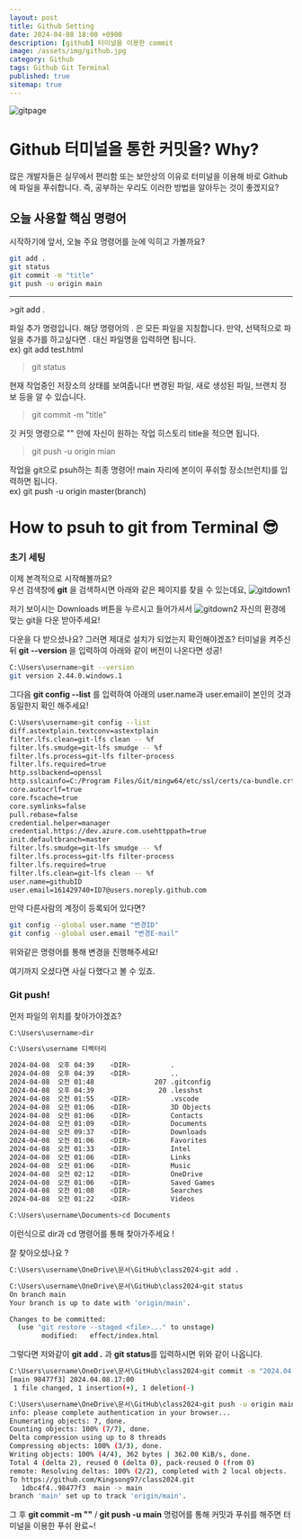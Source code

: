 ```yaml
---
layout: post
title: Github Setting
date: 2024-04-08 18:00 +0900
description: [github] 터미널을 이용한 commit
image: /assets/img/github.jpg
category: Github 
tags: Github Git Terminal
published: true
sitemap: true
---
```

![gitpage](https://github.com/Kingsong97/Kingsong97.github.io/assets/161429740/437ae48d-7f6f-4d22-806b-f39440a57086)
# Github 터미널을 통한 커밋을? Why? 
많은 개발자들은 실무에서 편리함 또는 보안상의 이유로 터미널을 이용해 바로 Github에 파일을 푸쉬합니다. 즉, 공부하는 우리도 이러한 방법을 알아두는 것이 좋겠지요?


## 오늘 사용할 핵심 명령어

시작하기에 앞서, 오늘 주요 명령어를 눈에 익히고 가볼까요?
````bash
git add .   
git status
git commit -m "title"
git push -u origin main
````
<hr/>
>git add .  

파일 추가 명령입니다. 해당 명령어의 . 은 모든 파일을 지칭합니다. 만약, 선택적으로 파일을 추가를 하고싶다면 . 대신 파일명을 입력하면 됩니다.     
ex) git add test.html   

>git status

현재 작업중인 저장소의 상태를 보여줍니다! 변경된 파일, 새로 생성된 파일, 브랜치 정보 등을 알 수 있습니다.

>git commit -m "title" 

깃 커밋 명령으로 "" 안에 자신이 원하는 작업 히스토리 title을 적으면 됩니다.

>git push -u origin mian

작업을 git으로 psuh하는 최종 명령어! main 자리에 본이이 푸쉬할 장소(브런치)를 입력하면 됩니다.<br>
ex) git push -u origin master(branch)



# How to psuh to git from Terminal 😎
### 초기 세팅 ###
이제 본격적으로 시작해볼까요?<br>
우선 검색창에 **git** 을 검색하시면 아래와 같은 페이지를 찾을 수 있는데요,
![gitdown1](https://github.com/Kingsong97/Kingsong97.github.io/assets/161429740/1b951776-e4d1-454b-80eb-418d296ef28e)

저기 보이시는 Downloads 버튼을 누르시고 들어가셔서
![gitdown2](https://github.com/Kingsong97/Kingsong97.github.io/assets/161429740/b72cd120-8136-44cc-bf73-dae683db71a8)
자신의 환경에 맞는 git을 다운 받아주세요!

다운을 다 받으셨나요? 그러면 제대로 설치가 되었는지 확인해야겠죠?
터미널을 켜주신뒤 **git --version** 을 입력하여 아래와 같이 버전이 나온다면 성공!
````bash
C:\Users\username>git --version
git version 2.44.0.windows.1
````
그다음 **git config --list** 를 입력하여 아래의 user.name과 user.email이 본인의 것과 동일한지 확인 해주세요!
````bash
C:\Users\username>git config --list
diff.astextplain.textconv=astextplain
filter.lfs.clean=git-lfs clean -- %f
filter.lfs.smudge=git-lfs smudge -- %f
filter.lfs.process=git-lfs filter-process
filter.lfs.required=true
http.sslbackend=openssl
http.sslcainfo=C:/Program Files/Git/mingw64/etc/ssl/certs/ca-bundle.crt
core.autocrlf=true
core.fscache=true
core.symlinks=false
pull.rebase=false
credential.helper=manager
credential.https://dev.azure.com.usehttppath=true
init.defaultbranch=master
filter.lfs.smudge=git-lfs smudge -- %f
filter.lfs.process=git-lfs filter-process
filter.lfs.required=true
filter.lfs.clean=git-lfs clean -- %f
user.name=githubID
user.email=161429740+ID7@users.noreply.github.com
````

만약 다른사람의 계정이 등록되어 있다면?
````bash
git config --global user.name "변경ID"
git config --global user.email "변경E-mail"
````
위와같은 명령어를 통해 변경을 진행해주세요!

여기까지 오셨다면 사실 다했다고 볼 수 있죠.

### Git push! 

먼저 파일의 위치를 찾아가야겠죠?
````bash
C:\Users\username>dir

C:\Users\username 디렉터리

2024-04-08  오후 04:39    <DIR>          .
2024-04-08  오후 04:39    <DIR>          ..
2024-04-08  오전 01:48               207 .gitconfig
2024-04-08  오후 04:39                20 .lesshst
2024-04-08  오전 01:55    <DIR>          .vscode
2024-04-08  오전 01:06    <DIR>          3D Objects
2024-04-08  오전 01:06    <DIR>          Contacts
2024-04-08  오전 01:09    <DIR>          Documents
2024-04-08  오전 09:37    <DIR>          Downloads
2024-04-08  오전 01:06    <DIR>          Favorites
2024-04-08  오전 01:33    <DIR>          Intel
2024-04-08  오전 01:06    <DIR>          Links
2024-04-08  오전 01:06    <DIR>          Music
2024-04-08  오전 02:12    <DIR>          OneDrive
2024-04-08  오전 01:06    <DIR>          Saved Games
2024-04-08  오전 01:08    <DIR>          Searches
2024-04-08  오전 01:22    <DIR>          Videos

C:\Users\username\Documents>cd Documents
````
이런식으로 dir과 cd 명령어를 통해 찾아가주세요 ! 

잘 찾아오셨나요 ? 
````bash
C:\Users\username\OneDrive\문서\GitHub\class2024>git add .

C:\Users\username\OneDrive\문서\GitHub\class2024>git status
On branch main
Your branch is up to date with 'origin/main'.

Changes to be committed:
  (use "git restore --staged <file>..." to unstage)
        modified:   effect/index.html
````
그렇다면 저와같이 **git add .** 과 **git status**를 입력하시면 위와 같이 나옵니다. 
````bash
C:\Users\username\OneDrive\문서\GitHub\class2024>git commit -m "2024.04.08.17:00"
[main 98477f3] 2024.04.08.17:00
 1 file changed, 1 insertion(+), 1 deletion(-)

C:\Users\username\OneDrive\문서\GitHub\class2024>git push -u origin main
info: please complete authentication in your browser...
Enumerating objects: 7, done.
Counting objects: 100% (7/7), done.
Delta compression using up to 8 threads
Compressing objects: 100% (3/3), done.
Writing objects: 100% (4/4), 362 bytes | 362.00 KiB/s, done.
Total 4 (delta 2), reused 0 (delta 0), pack-reused 0 (from 0)
remote: Resolving deltas: 100% (2/2), completed with 2 local objects.
To https://github.com/Kingsong97/class2024.git
   1dbc4f4..98477f3  main -> main
branch 'main' set up to track 'origin/main'.
````
그 후 **git commit -m ""** / **git push -u main** 명렁어를 통해 커밋과 푸쉬를 해주면 터미널을 이용한 푸쉬 완료~!
